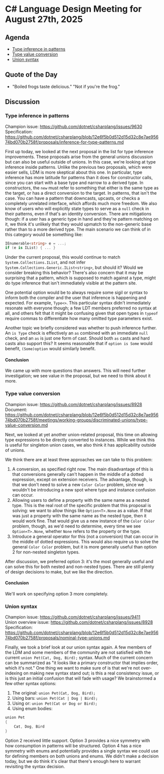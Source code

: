 # C# Language Design Meeting for August 27th, 2025

## Agenda

- [Type inference in patterns](#type-inference-in-patterns)
- [Type value conversion](#type-value-conversion)
- [Union syntax](#union-syntax)

## Quote of the Day

- "Boiled frogs taste delicious." "Not if you're the frog."

## Discussion

### Type inference in patterns

Champion issue: https://github.com/dotnet/csharplang/issues/9630  
Specification: https://github.com/dotnet/csharplang/blob/12e6f5b0d512d15d32c8e7ae95674bd070b2758f/proposals/inference-for-type-patterns.md

First up today, we looked at the next proposal in the list for type inference improvements. These proposals arise from
the general unions discussion but can also be useful outside of unions. In this case, we're looking at type inference
inside patterns. Unlike the previous two proposals, which were easier sells, LDM is more skeptical about this one. In
particular, type inference has more latitude for patterns than it does for constructor calls, since you can start with a
base type and narrow to a derived type. In constructors, the `new` must refer to something that either is the same type
as the target, or has a direct conversion to the target. In patterns, that isn't the case. You can have a pattern that
downcasts, upcasts, or checks a completely unrelated interface, which affords much more freedom. We also know of users who
will explicitly state types to serve as a `null` check in their patterns, even if that's an identity conversion. There are
mitigations though: if a user has a generic type in hand and they're pattern matching on it, we think it's unlikely that
they would upmatch to the non-generic base rather than to a more derived type. The main scenario we can think
of in this category would be something like:

```cs
IEnumerable<string> e = ...;
if (e is IList) { ... }
```

Under the current proposal, this would continue to match `System.Collections.IList`, and not infer
`System.Collections.Generic.IList<string>`, but should it? Would we consider breaking this behavior? There's also concern
that it may be surprising that a pattern, which is supposed to match against a type, might do type inference that isn't
immediately visible at the pattern site.

One potential option would be to always require some sigil or syntax to inform both the compiler and the user that inference
is happening and expected. For example, `Type<>`. This particular syntax didn't immediately resonate with everyone though;
a few LDT members preferred no syntax at all, and others felt that it might be confusing given that open types in `typeof`
require commas to differentiate how many omitted type parameters exist.

Another topic we briefly considered was whether to push inference further. An `is Type` check is effectively an `as`
combined with an immediate `null` check, and an `as` is just one form of cast. Should both `as` casts and hard casts also
support this? It seems reasonable that if `option is Some` would benefit, `(Some)option` would similarly benefit.

#### Conclusion

We came up with more questions than answers. This will need further investigation; we see value in the proposal, but
we need to think about it more.

### Type value conversion

Champion issue: https://github.com/dotnet/csharplang/issues/8928  
Document: https://github.com/dotnet/csharplang/blob/12e6f5b0d512d15d32c8e7ae95674bd070b2758f/meetings/working-groups/discriminated-unions/type-value-conversion.md

Next, we looked at yet another union-related proposal, this time on allowing type expressions to be directly converted to
instances. While we think this is useful for singleton union cases, we also think it has applicability outside of unions.

We think there are at least three approaches we can take to this problem:

1. A conversion, as specified right now. The main disadvantage of this is that conversions generally can't happen in the
   middle of a dotted expression, except on extension receivers. The advantage, though, is that we don't need to solve
   a new `Color Color` problem, since we wouldn't be introducing a new spot where type and instance confusion can occur.
2. Allowing users to define a property with the same name as a nested type. This is the real root of the specific problem
   that this proposal is solving: we want to allow things like `Option<T>.None` as a value. If that was just a property with
   the same name as the nested type, then it would work fine. That would give us a new instance of the `Color Color`
   problem, though, as we'd need to determine, every time we see `Option<T>.None`, whether `None` refers to the property or
   the type.
3. Introduce a general operator for this (not a conversion) that can occur in the middle of dotted expressions. This would
   also require us to solve the general `Color Color` problem, but it is more generally useful than option 2 for non-nested
   singleton types.

After discussion, we preferred option 3: it's the most generally useful and can solve this for both nested and non-nested
types. There are still plenty of design decisions to make, but we like the direction.

#### Conclusion

We'll work on specifying option 3 more completely.

### Union syntax

Champion issue: https://github.com/dotnet/csharplang/issues/9411  
Union overview issue: https://github.com/dotnet/csharplang/issues/8928  
Specification: https://github.com/dotnet/csharplang/blob/12e6f5b0d512d15d32c8e7ae95674bd070b2758f/proposals/nominal-type-unions.md

Finally, we took a brief look at our union syntax again. A few members of the LDM and some members of the community are not
satisfied with the current `union Pet(Cat, Dog, Bird);` syntax. Much of the current concern can be summarized as "it looks
like a primary constructor that implies order, which it's not." One thing we want to make sure of is that we're not
over-indexing on making new syntax stand out; is this a real consistency issue, or is this just an initial confusion that
will fade with usage? We brainstormed a few other syntax options:

1. The original: `union Pet(Cat, Dog, Bird);`
2. Using bars: `union Pet(Cat | Dog | Bird);`
3. Using or: `union Pet(Cat or Dog or Bird);`
4. Using enum bodies:
```cs
union Pet
{
    Cat, Dog, Bird
}
```

Option 2 received little support. Option 3 provides a nice symmetry with how consumption in patterns will be structured.
Option 4 has a nice symmetry with enums and potentially provides a single syntax we could use for defining members on both
unions and enums. We didn't make a decision today, but we do think it's clear that there's enough here to warrant revisiting
the syntax decision.
